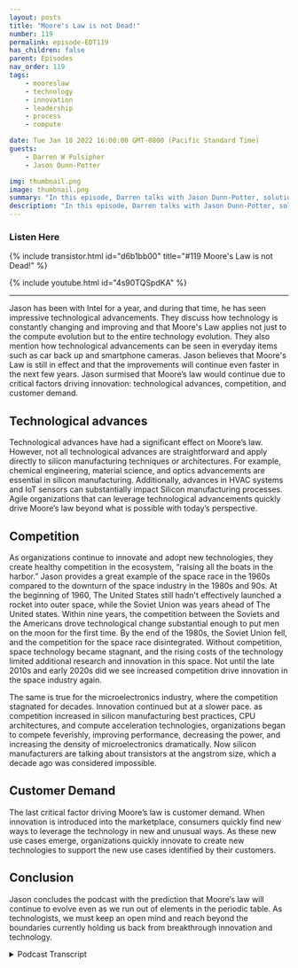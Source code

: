 ```yaml
---
layout: posts
title: "Moore's Law is not Dead!"
number: 119
permalink: episode-EDT119
has_children: false
parent: Episodes
nav_order: 119
tags:
    - mooreslaw
    - technology
    - innovation
    - leadership
    - process
    - compute

date: Tue Jan 18 2022 16:00:00 GMT-0800 (Pacific Standard Time)
guests:
    - Darren W Pulsipher
    - Jason Dunn-Potter

img: thumbnail.png
image: thumbnail.png
summary: "In this episode, Darren talks with Jason Dunn-Potter, solution architect for the public sector at Intel,  about Moore’s law and how it continues to drive innovations across the public sector."
description: "In this episode, Darren talks with Jason Dunn-Potter, solution architect for the public sector at Intel,  about Moore’s law and how it continues to drive innovations across the public sector."
---
```


<div>
<h3>Listen Here</h3>
{% include transistor.html id="d6b1bb00" title="#119 Moore's Law is not Dead!" %}

{% include youtube.html id="4s90TQSpdKA" %}
</div>

---

Jason has been with Intel for a year, and during that time, he has seen impressive technological advancements. They discuss how technology is constantly changing and improving and that Moore's Law applies not just to the compute evolution but to the entire technology evolution. They also mention how technological advancements can be seen in everyday items such as car back up and smartphone cameras. Jason believes that Moore's Law is still in effect and that the improvements will continue even faster in the next few years. Jason surmised that Moore’s law would continue due to critical factors driving innovation: technological advances,  competition, and customer demand.

## Technological advances

Technological advances have had a significant effect on Moore’s law. However, not all technological advances are straightforward and apply directly to silicon manufacturing techniques or architectures. For example, chemical engineering, material science, and optics advancements are essential in silicon manufacturing. Additionally, advances in HVAC systems and IoT sensors can substantially impact Silicon manufacturing processes. Agile organizations that can leverage technological advancements quickly drive Moore’s law beyond what is possible with today’s perspective.

## Competition

As organizations continue to innovate and adopt new technologies, they create healthy competition in the ecosystem, “raising all the boats in the harbor.” Jason provides a great example of the space race in the 1960s compared to the downturn of the space industry in the 1980s and 90s. At the beginning of 1960, The United States still hadn't effectively launched a rocket into outer space, while the Soviet Union was years ahead of The United states. Within nine years, the competition between the Soviets and the Americans drove technological change substantial enough to put men on the moon for the first time. By the end of the 1980s, the Soviet Union fell, and the competition for the space race disintegrated. Without competition, space technology became stagnant, and the rising costs of the technology limited additional research and innovation in this space. Not until the late 2010s and early 2020s did we see increased competition drive innovation in the space industry again.

The same is true for the microelectronics industry, where the competition stagnated for decades. Innovation continued but at a slower pace. as competition increased in silicon manufacturing best practices, CPU architectures, and compute acceleration technologies, organizations began to compete feverishly, improving performance, decreasing the power, and increasing the density of microelectronics dramatically. Now silicon manufacturers are talking about transistors at the angstrom size, which a decade ago was considered impossible.

## Customer Demand

The last critical factor driving Moore’s law is customer demand. When innovation is introduced into the marketplace, consumers quickly find new ways to leverage the technology in new and unusual ways. As these new use cases emerge, organizations quickly innovate to create new technologies to support the new use cases identified by their customers.

## Conclusion

Jason concludes the podcast with the prediction that Moore’s law will continue to evolve even as we run out of elements in the periodic table. As technologists, we must keep an open mind and reach beyond the boundaries currently holding us back from breakthrough innovation and technology.




<details>
<summary> Podcast Transcript </summary>

<p>﻿1</p>
<p>Hello, this is Darren</p>
<p>Pulsipher, chief solution,architect of public sector at Intel.</p>
<p>And welcome to Embracing</p>
<p>Digital Transformation,where we investigate effective change,leveragingpeople process and technology.</p>
<p>On today's episode of Moore's</p>
<p>Law is Not Dead.</p>
<p>With Jason Dunn-Potter</p>
<p>Solution Architect for the public sectorto no.</p>
<p>Jason,welcome to the show. Thanks, Darren.</p>
<p>It's always a pleasure.</p>
<p>Well,this is your second time or third time?</p>
<p>Second time.</p>
<p>Second time on the show.</p>
<p>Jason is a colleague of mine joined us.</p>
<p>It's been a year now.</p>
<p>You I just saw you just had your yearanniversary at Intel.</p>
<p>I did.</p>
<p>I'm super excited about making it the yearby the way.</p>
<p>Well, you know, if you make it a year,then you might as well stay for sevento get that sabbatical.</p>
<p>That's coming. Up.</p>
<p>That's what we talk about.</p>
<p>So todaywe want to talk about Moore's Law.</p>
<p>There's a lot of conversationout there in the industrythat, hey, Moore's Law is dead.</p>
<p>We can't get any more out of Moore's Law.</p>
<p>Let's talk a little bit.</p>
<p>Let's dive right into that.</p>
<p>Sure. Let's talk about it.</p>
<p>So I will tell youand I've only been here a year,but what I've seen in the last year,it's just been impressiveand we've been a busy year.</p>
<p>I mean, you think about all the thingsthat are going on,you know, I mean, obviously the launchthis week is a big dealand everybody wants to talk about that.</p>
<p>But I want to talk about the revolutionthat got us to thatand all of the work that went into this.</p>
<p>You know, a long time ago,a great leader told me iron sharpens iron.</p>
<p>Right?</p>
<p>And I didn't know what that meant.</p>
<p>I had to look it up by Watson first.</p>
<p>And he said, listen,it's all about if you surround yourselfwith great people, you become better.</p>
<p>Right.</p>
<p>And when your greatyou make everybody else look better.</p>
<p>And at the end of the day, when you lookat what Gordon Moore and the Giants,the team behind him did,you can see how far we've come.</p>
<p>And it's a short matter everyone every dayunderstands technology's change.</p>
<p>Just look at, you know, your car's backupcamera in the last five years, right?</p>
<p>Every time I get into a new car, I lookat, you know, we rent cars all the time.</p>
<p>I travel.</p>
<p>Every time I get in a brand new car,</p>
<p>I realize it's even better than before.</p>
<p>Sharper image, brighter colors,all the technology advancementsand the little things.</p>
<p>Right?</p>
<p>Think about how big you know, how much,how much better your camera zoomis on your smartphone.</p>
<p>You know, we are aggressively moving out.</p>
<p>And every</p>
<p>I would say Moore's Law applies to a lotmore than just the compute evolution.</p>
<p>I think it is the entire technologyevolution is following.</p>
<p>So you still think that everyto every two years everything'sdoubling in speed or performanceor whatever the case may be?</p>
<p>You still believe it?</p>
<p>I do.</p>
<p>And I will tell you,looking at our roadmap for 24 and 25,</p>
<p>I believe it's going to be even faster.</p>
<p>And it's an average. Right.</p>
<p>But at the end of the day.</p>
<p>Well, yeah.</p>
<p>I mean, we've seen this in our roadmapsbefore, right?</p>
<p>We've had our size of transistorsstall for a little bit,and then all of a suddensome new technology comes up and nowwe're three timesfour times smaller than the previous one.</p>
<p>So, yeah. And it all comes downto competition, right?</p>
<p>Competition makes you better.</p>
<p>It's no different watching the Olympiansgo out every year.</p>
<p>You know what?</p>
<p>Everybody watches the Olympics, right?</p>
<p>Because national pride,but also to watch people at the topof their game perform things that,you know, other people just dream of.</p>
<p>And I feel the same way in Intelwhen I see the engineering talking aboutwe set a lot of meetingsand I will tell yousome of those meetings, I am not thesmartest guy in the room by a long shot.</p>
<p>But when we talk to those folksthat you can tell that have been writing</p>
<p>FPGA code and building the actual buildingblocks of the future, that competition,that that that dedication to effortand improvement is real.</p>
<p>And the other thing to think aboutthat is it's not just, you know,it's all the research and development thatbuilds on everyone else's effort, right?</p>
<p>It's it's no differentthan like building a car. Right?</p>
<p>If you look at ayou know, you look at a car from 1980,you look at a car from this year,significant safetyimprovements, significant technologyimprovements, just holistically,a much better vehicle, lighter, bettergas mileage, all of those thingsbased on the capability,titanium safety rods,like all of that is now.</p>
<p>I mean, we can buy a bicycle now, right?</p>
<p>I mean, it is it is significant.</p>
<p>Like anybody can buy that and a bicycleand a bicycle shop now in town. So.</p>
<p>So do you do you feel that sometimeswithout the competitionthat technology lags?</p>
<p>So I.</p>
<p>I do. I do. I mean, what would you say?</p>
<p>So my thought process is simple.</p>
<p>Like at the end of the day,if you're don't have anybody directlycompeting with you,then you have no reason to try toyou have no reason to enhance your productline.</p>
<p>Right.</p>
<p>If you're the only game in town,then you're the only game in town.</p>
<p>There's no there's no driver, Right.</p>
<p>Business is business. Right?</p>
<p>At the end of the day,making money is important for companies,but here's the thing, right?</p>
<p>I'm not going to invest moneyin research and developmentand advancementand capability and enhancement.</p>
<p>If I'm making margin every quarter.</p>
<p>Right. Forever.</p>
<p>There's no reason there.</p>
<p>Justification to spend the research, spendthe money and the energy to get better.</p>
<p>Right.</p>
<p>But, you know, when you said thatthe first thing that part of my mindwas the 1960s.</p>
<p>Sure.</p>
<p>Right.</p>
<p>That the moonshot we were in competition.</p>
<p>Right.</p>
<p>With with the Soviet Union,the United Stateswas in competition with the Soviet Unionto get man on the moon.</p>
<p>And we as the United States,were far behind.</p>
<p>Absolutely. And then we weren't right.</p>
<p>And then we werewhen JFK made that first speech.</p>
<p>So you got to remember, nowwe standing on an empty platform.</p>
<p>There's nothing behind it.</p>
<p>There's no rocket.</p>
<p>There's no engineering,there's no shuttle, there's no nothing.</p>
<p>Right.</p>
<p>He is standing on a platformgiving a speech about what could be rightand then right.</p>
<p>And we didn't even launch our first rocketfor four years after that.</p>
<p>Right.</p>
<p>Like, if you look at the history of that,that process, the crawl, walk, run,as we like to call it. Right.</p>
<p>When you go from just got there.</p>
<p>There was there was crawling,but there was no walking.</p>
<p>Right here for us to run it.</p>
<p>And now we have rocketsthat return on their ownand land on a moving ship at sea.</p>
<p>I mean well and that.</p>
<p>Yeah,but, but our space, we kind of stalledbecause there was no more competition.</p>
<p>There was no more competition.</p>
<p>And that leads back to the point, right?</p>
<p>If you don't have anybody driving youfor success and you don't have anybodyyou know what they say,you know, risk it for the biscuit.</p>
<p>If you're not hungry. Right.</p>
<p>You're not going to be,you know, challenged.</p>
<p>And if you're not challenged,you're not improving.</p>
<p>And it's no differentthan people who train for marathons.</p>
<p>Right.</p>
<p>People who go out and excelin some capability or skill.</p>
<p>I will tell you that nothing makesyou better or put out more</p>
<p>Christmas decorations than your neighborputting up Christmas.</p>
<p>That's right.</p>
<p>Oh, no,that's not true in your life. Right.</p>
<p>You like? Well,everybody did that. That was great.</p>
<p>And then the next person got an inflatableand now everybodygot an inflatable, right?</p>
<p>And then somebody had those bigstick there and then it goes from there.</p>
<p>So I think.</p>
<p>All right. So she'll a</p>
<p>I have a question around that.</p>
<p>Do you think because you're new to Intelso you can have a perspective outside?</p>
<p>I've been in Intel too long now.</p>
<p>I've been here 12, 13 years.</p>
<p>Coming up, Do you think that maybe Intelgot complacent,that we didn't have competition,real competition for some timeand now we doand see that's changing things?</p>
<p>You know what?</p>
<p>Honestly, I think there'sthere's some truth in that.</p>
<p>I think that we were the biggestwe were the biggest game in town.</p>
<p>Right.</p>
<p>Everybody knows</p>
<p>I can't walk into a room of anywhereand someone doesn'twhen I say I work at Inteland they like, Oh,</p>
<p>I know what that is, right?</p>
<p>They may not know everything about whatthat is,but they have a name, face recognition.</p>
<p>I mean, there's there's a couple keycompanies in the world that if you say,</p>
<p>I work at wherever, if you remember, like,oh, I know what that is, right?</p>
<p>Intel is that and I will tell you,if I asked them to name five other chipcompanies,they will not be able to tell you that.</p>
<p>Right.</p>
<p>Even todaythey may be able to name one or two maybe.</p>
<p>But then, by and large, most of the folksworking in like public high schooldo not you know, like teachers.</p>
<p>I mean,we do a lot of community service folks,teachers, firefighters, other folks.</p>
<p>They may not be able to name three.</p>
<p>Let's do that, to be fair. Right.</p>
<p>And and so there's value in that,having a name that everybody recognizes.</p>
<p>But you got to earn that reputation.</p>
<p>And here's the other thing.</p>
<p>Reputation is only as goodas your last product, right?</p>
<p>So, you know, there's a lot of companies,</p>
<p>Sears, Kmart and others.</p>
<p>You know, wetalk about some of these old Woolworth'sand some of these other old companiesthat are doing so hard.</p>
<p>And today you can tellthey were the king of king of things.</p>
<p>I mean, Sears was one of the first onesto ever do the Sears catalog.</p>
<p>I mean.</p>
<p>Oh, yeah, yeah.</p>
<p>Which nicely they did online.</p>
<p>They were online, right?</p>
<p>They were the their versionbefore online seller.</p>
<p>And you know what?</p>
<p>They had that competitive edgefor decades, like decades and decades.</p>
<p>And now it's hard to find one.</p>
<p>And so you got to always beyou can never be.</p>
<p>And I hate to</p>
<p>I hate to dwell on these companiesbecause there weresome really hardworking folksthat worked in all of these places.</p>
<p>Oh, and as.</p>
<p>Readers have, you cannot become complacentin your space.</p>
<p>If you do, you will fall to Blockbuster.</p>
<p>You will fall for the other nonevolving iterations of things.</p>
<p>You know, Fujitsufell on in the analog film business,you know, Polaroidin the original print of Kodak.</p>
<p>Right when we were kids,there was photo booths on every corner.</p>
<p>There were 24 hour turnaround.</p>
<p>You got duplicates and youget the negatives and all of that, right?</p>
<p>None of that exists today.</p>
<p>And it's not thatthe technology was going to stay the same.</p>
<p>It's not that the factthat it was going to revolutionize.</p>
<p>Do you want to keep being that namein the revolutionary space where you were,you're moving out.</p>
<p>You're you're being that edge provider,by the way.</p>
<p>Think about it.</p>
<p>Think about how big Blockbusterwas compared to how big Netflixwas for 20 minutes.</p>
<p>Right.</p>
<p>Largest retailer in the world, right?</p>
<p>I mean, honestly,all over the country for for Blockbuster.</p>
<p>And that place was a startupwith 20 people.</p>
<p>Right.</p>
<p>They kind of gobbledthem for it for 20 bucks.</p>
<p>But they said, no, we'regoing to pass because we don't feel likethat's a good business model for us.</p>
<p>And Blockbuster, everyone knew the name.</p>
<p>Everyone right? Yeah, yeah.</p>
<p>Yeah.</p>
<p>And even my kids know what Blockbuster isonly because they watched</p>
<p>Stranger Things.</p>
<p>And during your phaseof the one of those Marvel movies.</p>
<p>Yeah, one of the Marvel movies. Yeah.</p>
<p>They're just today the movie. Know.</p>
<p>So you didn't have to. Well, of. Course.</p>
<p>Yeah, right.</p>
<p>Yeah.</p>
<p>Yeah. So. So what prevents,what preventsa large companies from falling falling.</p>
<p>So I mean, I.</p>
<p>Think having a business strategythat ever evolves,you always have to be looking atwhat am I doing nowand how do I get to the next plateau,right?</p>
<p>Especially in a tech companyor an industry and it's service relatedwhere you're providing to the company,to the public.</p>
<p>Right. Let's take</p>
<p>I mean, look at look at education, right?</p>
<p>Education was books in librariesfor centuries, booksin libraries, books in libraries.</p>
<p>Okay.</p>
<p>Well, you go into a library today andit doesn't have computers and terminals.</p>
<p>It's not a library you'd recognize, right?</p>
<p>Not today.</p>
<p>And so they're already makingthat evolutionary jump to say,how do I provide educationand information exchange?</p>
<p>Anybody can go home and Google something.</p>
<p>But how are for writing content and how.</p>
<p>Is it different in a library? Yeah, right.</p>
<p>How is it different libraryand how am I developing thosethose those programsso that people will want to come to them?</p>
<p>And so, yeah, you know,</p>
<p>I have a lot of experience in that.</p>
<p>That's, you. Know,another one that just popped to my mind.</p>
<p>And it's a companythat that owns the marketand had a huge competitorand that's a Walmart.</p>
<p>Sure.</p>
<p>Walmart's biggest competitors, Apple.</p>
<p>Amazon by far.</p>
<p>Right, Right. By far.</p>
<p>But guess what?</p>
<p>Walmart is kick in therebut in certain things.</p>
<p>And they pivotedand they pivoted in such a wonderful waythat my kids are that my kids have kids.</p>
<p>Right.</p>
<p>They right they drive upand the groceries are put in their trunkand they drive away.</p>
<p>Right.</p>
<p>Right.</p>
<p>Because, you know,go to the store and get it right now.</p>
<p>And it's that that right now.</p>
<p>And, you know, I'm a I want to handlehold it in my hand.</p>
<p>I want to look at the product.</p>
<p>I want to knowthat I'm getting what I want it right.</p>
<p>Well, and then also, it's funny becausebecause my daughter, who's got kids,she doesn't want to take the kidsin the store,who wants to take a one year old,not a four year old and a six yearold around Walmart,when it's snowing outside, no one.</p>
<p>Will look at it.</p>
<p>Look at Albertsons, Safeway, Randallsand H-E-B down here in South Texas.</p>
<p>They all have drive up curbside.</p>
<p>Now you can order all your shoes.</p>
<p>You pull up,they throw in the back of the car.</p>
<p>Let me tell you,if you've got a physical disability,if you've got to ride a little crash cartaround the store, nothing'seasier than pulling upand getting those groceries.hand-Deliver it right in and out.</p>
<p>You made your selection.</p>
<p>You had plenty of time.</p>
<p>You can reorder the same things.</p>
<p>It's not just a little better.</p>
<p>It's a whole lot better for some people.</p>
<p>Now I am soand there's I want to walk the store,but not everybody wants to do that.</p>
<p>Yeah, no, but there's still somethinginteresting about that. It'sbecause Walmart bought yet they could havejust moved completely retail.</p>
<p>But they understood one thing.</p>
<p>People still want a sense of community.</p>
<p>They still want to know</p>
<p>When I drive to Walmartand the drive thru where the pull up,</p>
<p>I recognize the shopper that bought mythat got my stuff for meand I can say thank you.</p>
<p>They still want some connectionto their community.</p>
<p>It's also. Considered community.</p>
<p>It's awesome and there's a lot of goodwillthat comes out of that. Right?</p>
<p>So the answer original question,</p>
<p>I think the big thing is alwaysbe looking to be more agilebecause that is the only wayto stay competitive.</p>
<p>And if you're not always asking,you should wake up every morning.</p>
<p>You're a senior leader in a companyjust like ours.</p>
<p>You should be asking,okay, what's next? Right?</p>
<p>It's never like,</p>
<p>Oh, we're good, we're never good.</p>
<p>We are never, ever going to be great.</p>
<p>Like one product awayfrom being replaced by somebody else.</p>
<p>And there are a lot of other companiesin the same trade spacethat don't exist anymore for the exactreason they did not evolve fast enough.</p>
<p>They did not pivot to the next opportunitylike it's a thing.</p>
<p>So let's talk a little bit aboutdo you feel that that competitionthat we just talked aboutand the ability to innovate and be agile,is that what's really driving</p>
<p>Moore's Lawor is it just that we're getting smarter?</p>
<p>You know what?</p>
<p>I think it's</p>
<p>I think it's definitely the competitionbecause here's the thing, right?</p>
<p>It's not what nobody no one personwas the Gordon Moore of today.</p>
<p>Right? We are a team.</p>
<p>We're like I said, I am sharpens iron.</p>
<p>We have a plethora of engineering assetsand people dedicated to this tradeand they are working every dayto make it a little bit betterand be more efficient.</p>
<p>You need a comprehensive team.</p>
<p>No one person is the answer. I look at.</p>
<p>I mean, look at the CEO.</p>
<p>He's not the only onethat was on the chip design.</p>
<p>It was a team of folks, right.</p>
<p>And then they have one captains ship.</p>
<p>The whole crew makes that happenand everybody appreciates that.</p>
<p>And I will tellyou. So are you saying thatthe systems are too complex todayfor it to all fit into one person's head?</p>
<p>So I don't know that that's true,because I think that there'ssome evolution like advancements.</p>
<p>Somebody came up with the idea and thena team went to work to build that idea.</p>
<p>Oh, gotcha.</p>
<p>So I'm kind of like Elon.</p>
<p>Elon Musk, Let's talk about it.</p>
<p>Right, right, right.</p>
<p>Love him, hate him,doesn't matter. And respect.</p>
<p>He has moved, right?</p>
<p>He has moved industriesbecause he went in that directionand he got people to follow him.</p>
<p>So he is going to the space industry.</p>
<p>Boring company Nuro.</p>
<p>Now, Neuralinknot just a thing, all kinds of things.</p>
<p>But the other thing to keep in mindis that those people existwhere they're outside the paradigm shift,where they say, Why not, right?</p>
<p>Don't tell me you can't do it.</p>
<p>Tell me why we can't do it,and then show mehow we're going to get over that,because we can't.</p>
<p>Right?</p>
<p>Somebody said,</p>
<p>Oh, we've never done that before.</p>
<p>Great, let's go do that anyway.</p>
<p>And this is the same thing.</p>
<p>This is no different than the first peoplethat invention parachute seatbelts.</p>
<p>You're that person.</p>
<p>By the way.</p>
<p>Let's talk aboutthe parachute thing. Sure.</p>
<p>Okay.</p>
<p>Because this because we feel this waysometimes we do.</p>
<p>All right.</p>
<p>If you and I were inventing the parachute,who would use it first, Right?</p>
<p>So I will tell you right now,somebody that you trust,someone who's got a lot of risk,the risk averse, Right.</p>
<p>They just jump in there. Right.</p>
<p>And then also, you know, do I need it?</p>
<p>Right.</p>
<p>What what drove that innovation? Right.</p>
<p>And what drove innovation wasthe military needed a new solution.</p>
<p>And now we have Hobie Parachutesthat go out on weekends.</p>
<p>And I mean, they're all electricwhere you can jump out.</p>
<p>I've got a friendthat's that's like three or 4000 jumpsthen on his like</p>
<p>I mean, he is a jump junkie and I'm sorry.</p>
<p>That to me is crazy.</p>
<p>Why would you jump out of a perfectly goodflying machine?</p>
<p>I will tell you that there'slots of thrill seekers there.</p>
<p>And there is there's ait's the best 2 minutes in sports, right?</p>
<p>I know. That's all right.</p>
<p>So, Jason, I have I have to ask youa personal question then,because you you're retired Army man.</p>
<p>So did you have to jump out of it? Nope.</p>
<p>Nope.</p>
<p>I was an Air Force guy with a helicopterand saw a guy.</p>
<p>I never got a chanceto go to airborne school and I never over.</p>
<p>So, you know, I.</p>
<p>Was too old to go and everything hurts.</p>
<p>That athlete on our team definitely went.</p>
<p>And I believe Joe Hollander also went.</p>
<p>I think he did I think I'm pretty.</p>
<p>Sure they both win.</p>
<p>It's very common for them to you knowa lot of lot of folks go it's not a</p>
<p>I'm not a small community of folkslike I would say probably,</p>
<p>I don't know, anywherebetween 15 to 15 to 20% ofthe military has gone through some kindof training with that nature.</p>
<p>And itmay be a little silly, but it's it'sdefinitely more than a few.</p>
<p>Okay.</p>
<p>So let's talk a little bit about thisbeforehand.</p>
<p>We talked a little bitabout this competition thing.</p>
<p>There's all sorts of competitions.</p>
<p>We talked a little bit about the Olympics.</p>
<p>There's also war.</p>
<p>That's a form of competition, right? Sure.</p>
<p>All these things dry ofreally rapid growth in technologyis some for efforts like for war.</p>
<p>You're creating technology to defendand to destroy.</p>
<p>Sure. Basically. Right.</p>
<p>But there's some spin out of that as wellbecause it advances it.</p>
<p>It raises all boats.</p>
<p>I want to</p>
<p>I want to shave that a little bitbecause it's it's more than that.</p>
<p>It's okay.</p>
<p>So a lot of folks don't realize that thethe policy and politicsthat go into war development,let's say technology development, it'snot just to win decisively,it's to limit your opponent's abilityto cause significant impact.</p>
<p>Right?</p>
<p>It's also the ability to provideenhanced medical triage and careso you can get people back on their feetfaster.</p>
<p>It's also all of the thingsto do logistics and resourcing tothe edge, because everybody knowsthat wars are won on their,you know, on logistics.</p>
<p>And so it's not just we're not justtalking about smart munitions.</p>
<p>We're talking about the entire holisticlook at when you look at the DODas a whole, right.</p>
<p>How they do business,they find all kinds of thingsthat they care significantly aboutand whether it's betterfirst aid, bandages that get,you know, troops back in the fightinstantaneously.</p>
<p>We have smart bandagesthat have chemicals in them.</p>
<p>So when they're exposed to blood, itrelease the chemical.</p>
<p>So they put the bandage on, wrap around.</p>
<p>And that immediately causesa coagulation of the wound.</p>
<p>Right. Saving lives and limbs.</p>
<p>And everybody carriedit wasn't like specialtroops had them everyone out, everyone</p>
<p>So people.</p>
<p>Don't.</p>
<p>Well and that feeds into that feedsinto the public, obviously.</p>
<p>Absolutely.</p>
<p>And now paramedics are even betterbecause of it. And. Right.</p>
<p>And we've got all of this technologyadvanced that comes out of these tools.</p>
<p>And so when we talk about,hey, talk about war as a concept,because it's it's so much broader,the discussion is some of thatis just winning the information campaignso that people know we're winning.</p>
<p>Right.</p>
<p>Because if you think you're going to lose,you're going to lose, right?</p>
<p>That's how.</p>
<p>Yeah, yeah, that's true. It's like boxing.</p>
<p>If you go in there and you're pretty surethe first three rounds went terrible,the next nine are going to be brutal.</p>
<p>Right.</p>
<p>And you negative to that -12 rounds,you're out at four.</p>
<p>Right. It's hardhow much you have in the game, but.</p>
<p>But it's everything.</p>
<p>It's all the technology that goes into it.</p>
<p>It's all of the capability enhancement.</p>
<p>But let's apply that to business modeling.</p>
<p>It's the same exact thingmodel standpoint.</p>
<p>It's how do I maintain my relevancy,how do I maintain my competitive edge?</p>
<p>How do I make surethat we havethe best product on the market,and how do I takeadvantage of the technology hurdlesthat are coming up and say, hey, you know,no different than when we we've all seentechnological advancements.</p>
<p>We went from,you know, cell phones to smartphones.</p>
<p>We went from, you know,old connectorsfor computers to USB everything, right?</p>
<p>Universal, simple, hot swappable.</p>
<p>I didn't have to shut down the machineto plug in a device anymore.</p>
<p>Right. Right.</p>
<p>Like all those little thingsaren't little. There.</p>
<p>We major milestonesand advancements in technologyand those are the things that continueto push youto the edge of the capabilitywhere you are the forefront.</p>
<p>This is where people know your name right?</p>
<p>We have a great commercial.</p>
<p>You've never seen it.</p>
<p>It's theour rock stars are like your rock stars.</p>
<p>It's fantastic about the creatorof the USB fantastic video.</p>
<p>And if you don't know anything about it,all it says onthe bottom is creator of the USB, right?</p>
<p>That's it. You don't, you don't need it.</p>
<p>The understanding of how he got there,you don't even understand him.</p>
<p>The team and the energy and the hoursof the years that it took to get there.</p>
<p>All you know is it revolutionizedthe way you do machine work.</p>
<p>And today every person plugs in theirphone to everything and the ability right.</p>
<p>And we are continuing to add</p>
<p>Thunderbolt four.</p>
<p>Right.</p>
<p>Took a usb-c and said, hey, how do I getmore out of that same connector?</p>
<p>Right.</p>
<p>Just one more example of of evolutionor change.</p>
<p>And it's not a thing.</p>
<p>It's everything.</p>
<p>You have to be agile in every area,especially when you talk about, you know,you can havethe best technology in the world,but if you don't have a logisticsfabrication facilitythat can keep up with demand,if you don't have the supply and logisticschannels worked out.</p>
<p>So there's a lot of other advancements.</p>
<p>It's not just technology advancements,it's being agile, being smarterthan your competitionon how to get the right resourcesto the right place at the right time,you know,cut down on the work in place, right.</p>
<p>Workingup, work in progress, the whip right.</p>
<p>Shorten the whip cycle so that you can getmore to the field faster.</p>
<p>At the end of the day,that's the stuff that drivesinnovative change of businesses.</p>
<p>No different than automating logisticssystems, RPA screenscrapers that pull from analog systemsthat bring the digital systemsand advances there.</p>
<p>Just any one of those thingscould be the change that you need.</p>
<p>I mean, let's think about like FedEx,right?</p>
<p>FedEx went toe to toewith the Postal Service for 20 minutesand they were like, look,we can get you therefaster, better, smarter</p>
<p>UPS has been around forever, right?</p>
<p>For as long as I can remember.</p>
<p>And then I'll send FedEx.</p>
<p>It's like, Yeah,but I can do that by planeand I can clock that package to your door.</p>
<p>And then pretty soon there's a great memeabout all these different likeand the post office sendsyou a notification.</p>
<p>It's probably on its way right?</p>
<p>And then real close, UBS sendsyou a note saying, Hey, how far is that?</p>
<p>How many days out? FedEx says, Hey,</p>
<p>I left it on your doorstep.</p>
<p>Here's a photo.</p>
<p>You know what I mean? So it's like thisand they're all.</p>
<p>So in.</p>
<p>Continuing its reasons that.</p>
<p>Yeah, it's raising everything.</p>
<p>So this competition's great.</p>
<p>Let's talk a little bit about</p>
<p>Intel, because Intel we competereally interestingly.</p>
<p>Sure.</p>
<p>We compete on the process nodes,which means thethe actual building in the siliconand we also competeon the architecture side, which iswhat am I putting on that silicon? So.</p>
<p>Right. Yeah.</p>
<p>I think the biggest surprisefor me was Discoverhow much work we put into software.</p>
<p>So something like,</p>
<p>I don't know, 15 to 20000 softwaredevelopers at any given moment,making the software side of the hardwaremore efficientbetween that, between the OS layerand the hardware layerso that you get the best API maximizationbecause at the end of the day,if the workload runs faster than you thinkthe CPU is running faster,you can't make a corollarythat the software is enablingthe hardware to run faster.</p>
<p>And that is one example of thatlittle tweakwhere people don't realizewhen I say that people are like,</p>
<p>We had no idea</p>
<p>Intel's got that many software developers.</p>
<p>I say, Yeah, do think about it.</p>
<p>We're maximizing that one APIand all of the effort that's going intoall of that work is optimizingthose workloads to get the absolutelike, like alike a fine tuned sports car, right.</p>
<p>If you know, just havingthe engine is not good enough,you got to get in there, tunethat thing and make it home.</p>
<p>And if you can have a jump and.</p>
<p>Then you also have to have somethingto drive. It.</p>
<p>Right. And all. Right.</p>
<p>So someone once said the software is thesoul of the is the soul of the machine.</p>
<p>I don't know.</p>
<p>I want to go in there.</p>
<p>I know you're on.</p>
<p>I thought that was interesting, right?</p>
<p>Because, hey, if there's no software,then our hardware doesn't do anything.</p>
<p>No, that's true.</p>
<p>That's only true, right? It's it.</p>
<p>And so that's the other thingyou got to think about is Intelcan't be just known as the one companythat makes one product.</p>
<p>That's not true. It'snot even kind of true.</p>
<p>Everything can be autonomous carsto light and camera technologiesand everything else.</p>
<p>FPGA and radar advancements.</p>
<p>They do a ton of things.</p>
<p>People have no idea.</p>
<p>We're doing all over the placeand that is that's a misnomer.</p>
<p>And that's the other problem,that that's the one problem with success,</p>
<p>I will tell you is everybody knows youfor what they know you for.</p>
<p>They don't necessarily know youfor everything that you do, Right.</p>
<p>Yeah, there's a great, great joke about,you know,you know, you build this walland you do all these things,but you make one big mistake,and that's all everyone will ever know.</p>
<p>That's all anyone reminds you.</p>
<p>Doesn't matter. All the good workthat you do all over the place.</p>
<p>That's the other thingin the ethics, though.</p>
<p>But I'm really excited about Intelis all the ethical work that they're doingand all of the work of putting intocommunity service and outreach programsand all the stuff that the CEO is doingwith community colleges to help push A.I.to the edge with open vinoand all of that, you know, giving it away.</p>
<p>Like you can go to YouTube rightnow, pull down and open vino and watch,you know, 20, 30 videos on how to usecomputer vision.</p>
<p>Open vino and one API.</p>
<p>Yeah, that's that's one thinga lot of people understand.</p>
<p>A lot of the softwarethat we develop is for the community.</p>
<p>Sure.</p>
<p>Right.</p>
<p>Well,and it's not completely altruistic now.</p>
<p>But it's going to saythere's a kickback. That right.</p>
<p>The kickback is a sourcedevelopment pipelinewhere I got a junior high school studentnow playing with a I in seventh grade.</p>
<p>Right.</p>
<p>That is a huge story.</p>
<p>By the time they turn 25, right?</p>
<p>Yeah, absolutely.</p>
<p>All right.</p>
<p>Let's talk about some ofthe new innovations that we're seeingbecause we talked earlierabout the process.</p>
<p>No, we're we're we're shippingfive nanometers, which is super small.</p>
<p>Super small.</p>
<p>Right.</p>
<p>And and I mentioned this in Michigan,the coronavirus is 72nanometers in diameter.</p>
<p>We're shipping transistorstoday at five nanometersand in two years at 18 angstroms,which is 1.8 nanometers.</p>
<p>That's really, really small.</p>
<p>Just the factthat we're measuring and angstromsshould be a world renowned high five.</p>
<p>For my technology.</p>
<p>It really is.</p>
<p>What tells me Moore's Law is never donelike that has never been more true todaythan it's been in its entire existence.</p>
<p>Well, I don't know.</p>
<p>When we start move, Can we go subatomic?</p>
<p>I don't think we can.</p>
<p>I don't know how far.</p>
<p>Well, here's the thing, right?</p>
<p>We never thoughtwe'd get past the sound barrier.</p>
<p>And now you do it every day.</p>
<p>Right? Yeah. We never got that.</p>
<p>I will tell you, if you tryand you've ever interviewed a grandparentfrom the thirties and fortiesabout the advancement of the technology,remember?</p>
<p>Now, we didn't go past supersonicuntil like 1945, right?</p>
<p>And so they grew up they're those cropduster engine jets, you know, thethe biplanes of their time,the P-51 Mustang.</p>
<p>It was like the hottest thingbecause it was thefastest thing in the airuntil it wasn't right.</p>
<p>Yeah.</p>
<p>And nobody realized that first jet engineon the side of a of a vehicle.</p>
<p>All of a sudden, we were traveling past.</p>
<p>I mean, if you've ever been to an airshowand I highly recommend them,if you ever watch the Air Force</p>
<p>Thunderbirds or the Navy Blue Angelsand they come by and all of a suddenthey fly right over the crowdand like two, three, 4 seconds later,that sonic boom follows behind them.</p>
<p>That is an experienceyou will never forget.</p>
<p>And that's isone example of they never thought we coulduntil we did.</p>
<p>And now it's how. We did.</p>
<p>And how we did it.</p>
<p>And I will tell you, if you ask somebodyand say, hey, do you think we'll ever getto angstrom measurement?</p>
<p>And they're like,</p>
<p>I don't even know what that is.</p>
<p>Right?</p>
<p>And now it's about to be commonterminology in our in our industry.</p>
<p>That has got to be something to doa high five about in the driveway now.</p>
<p>No, you're absolutely right.</p>
<p>Now there's there's some other interestingtechnologies, not just in the size.</p>
<p>Sure.</p>
<p>But also in the way that we can developnew architecturesthrough our chiplet technologywhere we can.</p>
<p>It's almost it'salmost like we're providing openan open door to say, come bring your bestand join it with ourso that we can make everything better.</p>
<p>So I would tell you for the audiencefor sure, if they don't understand</p>
<p>Chiplet technologies,they need to do their homeworkand this is what another thingwe talk about with Gordon Moore's rules.</p>
<p>We're about to blow the doorswide open on what you think you knowa CPU can doright between the Chiplet technologyand Chipletsis the ability to put other chipswith a CPU next to a CPUbasically on the same framework.</p>
<p>So we can do a whole bunchof very interesting things.</p>
<p>But on silicon, let's be clear onthis is on spot on silicon,not on the motherboard.</p>
<p>Other more like. Physical.</p>
<p>Silicon silicon like you can stackand package right there on the silicon.</p>
<p>But then on top of thatyou think about what CSL is going to doto the entire motherboard, right?</p>
<p>And all of the devices and things,you think about what we're goingto be able to do because of that,because of the chip,what's because of CSL,what we're going to be ableto do with edge devices right.</p>
<p>Well, I mean look at it,</p>
<p>You're seeing the picture of likethere's a great photo of like a RadioShackad from 1980, 85 and it's got the campfour and it's got, you know, the,the CD player and all that stuff.</p>
<p>Right?</p>
<p>And then in front of it'sgot a picture of a smartphoneand it's like, Oh, yeah,but all of that now fits in here, right?</p>
<p>I will tell you that</p>
<p>I am really excited about CSL.</p>
<p>I'm very excited about Chipletsand all of itbecause I know that that is going to bethe next evolution in industry.</p>
<p>So this is not the time to take a nap.</p>
<p>If you work in I.T.and technology,this is the time to start getting smartbecause we are about to do a cheetahflip in the driveway, no differentthan when we first introduced USB.</p>
<p>When we first introduced wi fi technology,some people said couldn't be done.</p>
<p>It couldn't be done today.</p>
<p>Let me tell you, there's nothingwe don't do on Wi-Fi, right?</p>
<p>A teenager,the first thing they're looking forwhen they get to grandma's house iswhat's the lifetime password?</p>
<p>What's a wife? Hey,</p>
<p>I know Grandma wrote it on the road.</p>
<p>And, you know,</p>
<p>I should probably put it on the fridge.</p>
<p>And if she's like me, I put a littlenightstand literally on our guest stand.</p>
<p>Now in our guest room, we literally havea little flag that says Nice, nice.</p>
<p>Here's a lifetime password, right? Yeah.</p>
<p>My my son did that when I visited here.</p>
<p>It was. It was great.</p>
<p>I didn't have to ask him for it.</p>
<p>And I saw it in a friend's housewith copied it.</p>
<p>And I will tell you thatthat is now the new normal.</p>
<p>And because of that cell edgedevice, Chiplets,you're about to see comprehensive</p>
<p>AI at the edge.</p>
<p>You're about to see comprehensive cloudedge architecturesthat are like nothing you've ever seen.</p>
<p>So think about how fast we went from cableanalog to, you know, dial up,you know, telephone modems to to catfive to fiber to Wi-Fi.</p>
<p>It wasn't 50 years.</p>
<p>It wasn't 90 years.</p>
<p>It was like 12 and a half years.</p>
<p>We weren't going to want to do another doanother.</p>
<p>In fact, I have I have 5G to the housefor my WiFi and cable.</p>
<p>Right to the house, because I have both.</p>
<p>Right? Why?</p>
<p>Because I have too many devicesand too many kids.</p>
<p>That's the problem. Right.</p>
<p>And right and well,and then also you think about</p>
<p>StarLink and the satellite constellations.</p>
<p>We're now about to open the Internet,the entire rest of the worldbelow the Southern hemisphere.</p>
<p>These folks have never had the Internet.</p>
<p>I was talking with some of our leadershipteam about I'm like, hey,you guys might want to start writingstuff downbecause I don't think you understand.</p>
<p>A third of the planet is aboutto get Internet for the first time.</p>
<p>Like true, the internet, you know,the speeds you appreciate every day.</p>
<p>They are about to find out.</p>
<p>And I will tell you, there was a hugeeducational evolution about</p>
<p>I was reading a paper about,</p>
<p>I think 1.02.03.0about how kids learnin a technological environment.</p>
<p>Some kids are visual learners.</p>
<p>Some kids who book learners like to read,some want to see pictures.</p>
<p>Someone to see them off doesn't matter.</p>
<p>The point is, is that computeroperated algorithm based computer trainingcan now identify which way do they learn</p>
<p>Ratio programs answers they don't know.</p>
<p>And you've all done it.</p>
<p>You've all taken your corporate testsand they ask you the same questionsover and over again because they want youto know the information.</p>
<p>They don't want you to get a wrong answer,just call it because that doesn'thelp you to get to the next plateauof educational development.</p>
<p>They need you to know the data.</p>
<p>And so we're startingto see evolution of technologies.</p>
<p>And I'm really actually interested to seewhere educationis going to go on that front.</p>
<p>And talking about competition,you know,who's getting the best test scores becausethe kids are getting the best educationand then what's going towhat are they going to inventbecause of the things they can now do?</p>
<p>Agree the pyramid.</p>
<p>I think we're actuallylooking at Gordon's more</p>
<p>I think Moore's Lawis going to be outdated.</p>
<p>Honestly, I don't think it'sgoing to be accurate anymore.</p>
<p>I think it's going to gothe other direction. I think we're.</p>
<p>Going to go faster.</p>
<p>It's potentially could gosignificantly fasterbased on all of the things we know to betrue.</p>
<p>Also, people are living longer.</p>
<p>That information is being passedfrom generation to generation more.</p>
<p>And just that alonewill significantly enhance capabilitybecause people are working longer.</p>
<p>And then, you know, you learnfrom experience leaders, the longeraround, the more they know and the morethey know, the more they can teach.</p>
<p>So this is great. Yeah.</p>
<p>Jason, it's always a pleasure.</p>
<p>I always have fun talking to you.</p>
<p>So I thank you for coming on the show.</p>
<p>I appreciate that.</p>
<p>I do.</p>
<p>Every time we talk,you say something I never.</p>
<p>Oh, well, I say stuffall the time that no one understands.</p>
<p>So I just want to know,when am I getting my hoverboard?</p>
<p>That's what I want.</p>
<p>Yeah.</p>
<p>We've got.</p>
<p>All the waythat. We've got all these people.</p>
<p>But I want to know,when am I going to get my husband right?</p>
<p>Yeah, I can write it,but I want to see it in action.</p>
<p>I want a transporter too,</p>
<p>Just so you know.</p>
<p>I would.</p>
<p>Just say. In-Flight thing would be nice.</p>
<p>I'm kind of scared of the dynamicsof how that would work out,but I like the way you're goingvery seriously and honestly.</p>
<p>And one more thing.</p>
<p>I know thatwe're going to get cut off, but, you know,when we start talking about angstromsand the new fabs that are going in Ohio,</p>
<p>I never in my life envisionedthat we would get to angstrom development.</p>
<p>Right.</p>
<p>And we're watching it in real timeright now as I'm watching concrete trucks.</p>
<p>And if you've ever seen the timelapse videos of them portraying the Fab</p>
<p>Four, that facility,it's just amazing to see, you know,</p>
<p>Angstroms in motion, I guess, would bethe best way I could describe it.</p>
<p>Yeah, it truly is amazing.</p>
<p>And and that's just two years.</p>
<p>Out right now.</p>
<p>We're not talking about 2030 when peopleare like, oh, I take five, ten years.</p>
<p>I think it'll be done in two.</p>
<p>Yeah, I can't even imagine 20, 30what it's going to look like.</p>
<p>Yeah, it's yeah.</p>
<p>Crazy times.</p>
<p>Jason, again,thanks for coming on the show.</p>
<p>Thanks, Darren Always a pleasure.</p>
<p>Thank you for listeningto Embracing Digital Transformation today.</p>
<p>If you enjoyed our podcast,give it five stars on your favoritepodcasting site or YouTube channel,you can find out more informationabout embracing digital transformationand embracingdigital.org</p>
<p>Until next time, go outand do something wonderful.</p>

</details>
